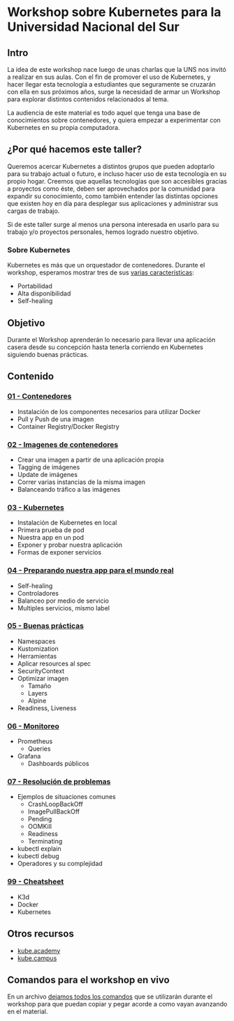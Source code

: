 # Workshop sobre Kubernetes para la Universidad Nacional del Sur

## Intro

La idea de este workshop nace luego de unas charlas que la UNS nos invitó a realizar en sus aulas. Con el fin de promover el uso de Kubernetes, y hacer llegar esta tecnología a estudiantes que seguramente se cruzarán con ella en sus próximos años, surge la necesidad de armar un Workshop para explorar distintos contenidos relacionados al tema.

La audiencia de este material es todo aquel que tenga una base de conocimientos sobre contenedores, y quiera empezar a experimentar con Kubernetes en su propia computadora.

## ¿Por qué hacemos este taller?

Queremos acercar Kubernetes a distintos grupos que pueden adoptarlo para su trabajo actual o futuro, e incluso hacer uso de esta tecnología en su propio hogar. Creemos que aquellas tecnologías que son accesibles gracias a proyectos como éste, deben ser aprovechados por la comunidad para expandir su conocimiento, como también entender las distintas opciones que existen hoy en día para desplegar sus aplicaciones y administrar sus cargas de trabajo.

Si de este taller surge al menos una persona interesada en usarlo para su trabajo y/o proyectos personales, hemos logrado nuestro objetivo.

### Sobre Kubernetes

Kubernetes es más que un orquestador de contenedores. Durante el workshop, esperamos mostrar tres de sus [varias características](https://kubernetes.io/docs/concepts/overview/):

- Portabilidad
- Alta disponibilidad
- Self-healing

## Objetivo

Durante el Workshop aprenderán lo necesario para llevar una aplicación casera desde su concepción hasta tenerla corriendo en Kubernetes siguiendo buenas prácticas.

## Contenido

### [01 - Contenedores](contenido/01-contenedores.md)

- Instalación de los componentes necesarios para utilizar Docker
- Pull y Push de una imagen
- Container Registry/Docker Registry

### [02 - Imagenes de contenedores](contenido/02-imagenes.md)

- Crear una imagen a partir de una aplicación propia
- Tagging de imágenes
- Update de imágenes
- Correr varias instancias de la misma imagen
- Balanceando tráfico a las imágenes

### [03 - Kubernetes](contenido/03-kubernetes.md)

- Instalación de Kubernetes en local
- Primera prueba de pod
- Nuestra app en un pod
- Exponer y probar nuestra aplicación
- Formas de exponer servicios

### [04 - Preparando nuestra app para el mundo real](contenido/04-hola-mundo-real.md)

- Self-healing
- Controladores
- Balanceo por medio de servicio
- Multiples servicios, mismo label

### [05 - Buenas prácticas](contenido/05-buenas-practicas.md)

- Namespaces
- Kustomization
- Herramientas
- Aplicar resources al spec
- SecurityContext
- Optimizar imagen
  - Tamaño
  - Layers
  - Alpine
- Readiness, Liveness
  
### [06 - Monitoreo](contenido/06-monitoreo.md)

- Prometheus
  - Queries
- Grafana
  - Dashboards públicos

### [07 - Resolución de problemas](contenido/07-troubleshooting.md)

- Ejemplos de situaciones comunes
  - CrashLoopBackOff
  - ImagePullBackOff
  - Pending
  - OOMKill
  - Readiness
  - Terminating
- kubectl explain
- kubectl debug
- Operadores y su complejidad

### [99 - Cheatsheet](contenido/99-cheatsheet.md)

- K3d
- Docker
- Kubernetes

## Otros recursos

- [kube.academy](https://kube.academy/)
- [kube.campus](https://kubecampus.io/)

## Comandos para el workshop en vivo

En un archivo [dejamos todos los comandos](contenido/00-comandos.md) que se utilizarán durante el workshop para que puedan copiar y pegar acorde a como vayan avanzando en el material.
